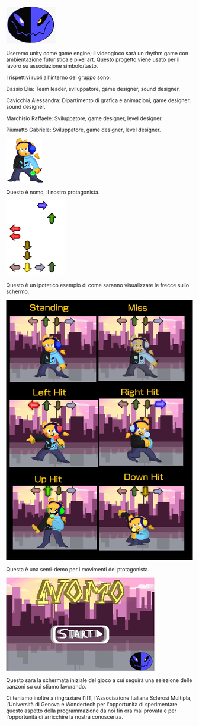![image](https://github.com/EliaDassio/PCTO/blob/main/assets_and_other_drawings/logo133x100.png)

Useremo unity come game engine; il videogioco sarà un rhythm game con ambientazione futuristica e pixel art. Questo progetto viene usato per il lavoro su associazione simbolo/tasto.

I rispettivi ruoli all'interno del gruppo sono:

Dassio Elia: Team leader, sviluppatore, game designer, sound designer.

Cavicchia Alessandra: Dipartimento di grafica e animazioni, game designer, sound designer.

Marchisio Raffaele: Sviluppatore, game designer, level designer.

Piumatto Gabriele: Sviluppatore, game designer, level designer.


![image](https://github.com/EliaDassio/PCTO/blob/main/assets_and_other_drawings/IdleNomo/000.png)


Questo è nomo, il nostro protagonista.


![image](https://github.com/EliaDassio/PCTO/blob/main/assets_and_other_drawings/arrows_example.png)


Questo è un ipotetico esempio di come saranno visualizzate le frecce sullo schermo.


![image](https://github.com/EliaDassio/PCTO/blob/main/assets_and_other_drawings/direction_sheet_test.png)


Questa è una semi-demo per i movimenti del ptotagonista.


![image](https://github.com/EliaDassio/PCTO/blob/main/assets_and_other_drawings/titlescreen/000.png)


Questo sarà la schermata iniziale del gioco a cui seguirà una selezione delle canzoni su cui stiamo lavorando.


Ci teniamo inoltre a ringraziare l'IIT, l'Associazione Italiana Sclerosi Multipla, l'Università di Genova e Wondertech per l'opportunità di sperimentare questo aspetto della programmazione da noi fin ora mai provata e per l'opportunità di arricchire la nostra conoscenza.
